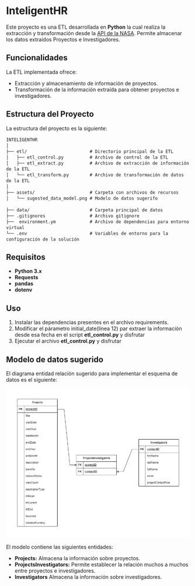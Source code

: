 # InteligentHR
Este proyecto es una ETL desarrollada en  **Python** la cual realiza la extracción y transformación desde la [API de la NASA](https://techport.nasa.gov/help/api). Permite almacenar los datos extraídos Proyectos e Investigadores.

## Funcionalidades
La ETL implementada ofrece:

- Extracción y almacenamiento de información de proyectos.
- Transformación de la información extraída para obtener proyectos e investigadores. 

## Estructura del Proyecto

La estructura del proyecto es la siguiente:
```plaintext
INTELIGENTHR
│
├── etl/                        # Directorio principal de la ETL
│   ├── etl_control.py          # Archivo de control de la ETL
│   ├── etl_extract.py          # Archivo de extracción de información de la ETL
│   └── etl_transform.py        # Archivo de transformación de datos de la ETL
│
├── assets/                     # Carpeta con archivos de recursos
│   └── sugested_data_model.png # Modelo de datos sugerifo

├── data/                       # Carpeta principal de datos
├── .gitignores                 # Archivo gitignore
├──  environment.ym             # Archivo de dependencias para entorno virtual
└── .env                        # Variables de entorno para la configuración de la solución

```
## Requisitos

- **Python 3.x**
- **Requests**
- **pandas**
- **dotenv**

## Uso
1. Instalar las dependencias presentes en el archivo requirements.
2. Modificar el párametro initial_date(línea 12) par extraer la información desde esa fecha en el script **etl_control.py** y disfrutar
3. Ejecutar el archivo **etl_control.py** y disfrutar

## Modelo de datos sugerido
El diagrama entidad relación sugerido para implementar el esquema de datos es el siguiente:

![data model](assets/sugested_data_model.png)

El modelo contiene las siguientes entidades:
- **Projects:** Almacena la información sobre proyectos.
- **ProjectsInvestigators:** Permite establecer la relación muchos a muchos entre proyectos e investigadores.
- **Investigators** Almacena la información sobre investigadores.
